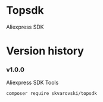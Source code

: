 # Topsdk
Aliexpress SDK

# Version history
### v1.0.0
Aliexpress SDK Tools


```
composer require skvarovski/topsdk
``` 
